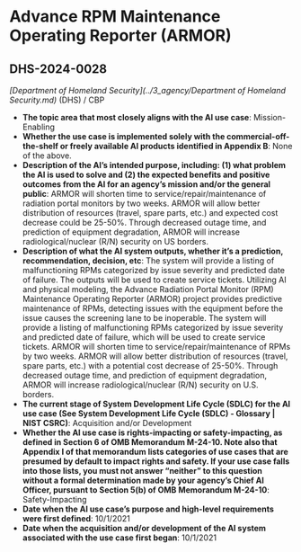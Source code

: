 # Advance RPM Maintenance Operating Reporter (ARMOR)
## DHS-2024-0028
_[Department of Homeland Security](../3_agency/Department of Homeland Security.md)_ (DHS) / CBP


+ **The topic area that most closely aligns with the AI use case**: Mission-Enabling
+ **Whether the use case is implemented solely with the commercial-off-the-shelf or freely available AI products identified in Appendix B**: None of the above.
+ **Description of the AI’s intended purpose, including: (1) what problem the AI is used to solve and (2) the expected benefits and positive outcomes from the AI for an agency’s mission and/or the general public**: ARMOR will shorten time to service/repair/maintenance of radiation portal monitors by two weeks. ARMOR will allow better distribution of resources (travel, spare parts, etc.) and expected cost decrease could be 25-50%. Through decreased outage time, and prediction of equipment degradation, ARMOR will increase radiological/nuclear (R/N) security on US borders.
+ **Description of what the AI system outputs, whether it’s a prediction, recommendation, decision, etc**: The system will provide a listing of malfunctioning RPMs categorized by issue severity and predicted date of failure. The outputs will be used to create service tickets.
Utilizing AI and physical modeling, the Advance Radiation Portal Monitor (RPM) Maintenance Operating Reporter (ARMOR) project provides predictive maintenance of RPMs, detecting issues with the equipment before the issue causes the screening lane to be inoperable. The system will provide a listing of malfunctioning RPMs categorized by issue severity and predicted date of failure, which will be used to create service tickets. ARMOR will shorten time to service/repair/maintenance of RPMs by two weeks. ARMOR will allow better distribution of resources (travel, spare parts, etc.) with a potential cost decrease of 25-50%. Through decreased outage time, and prediction of equipment degradation, ARMOR will increase radiological/nuclear (R/N) security on U.S. borders. 
+ **The current stage of System Development Life Cycle (SDLC) for the AI use case (See System Development Life Cycle (SDLC) - Glossary | NIST CSRC)**: Acquisition and/or Development
+ **Whether the AI use case is rights-impacting or safety-impacting, as defined in Section 6 of OMB Memorandum M-24-10. Note also that Appendix I of that memorandum lists categories of use cases that are presumed by default to impact rights and safety. If your use case falls into those lists, you must not answer “neither” to this question without a formal determination made by your agency’s Chief AI Officer, pursuant to Section 5(b) of OMB Memorandum M-24-10**: Safety-Impacting
+ **Date when the AI use case’s purpose and high-level requirements were first defined**: 10/1/2021
+ **Date when the acquisition and/or development of the AI system associated with the use case first began**: 10/1/2021